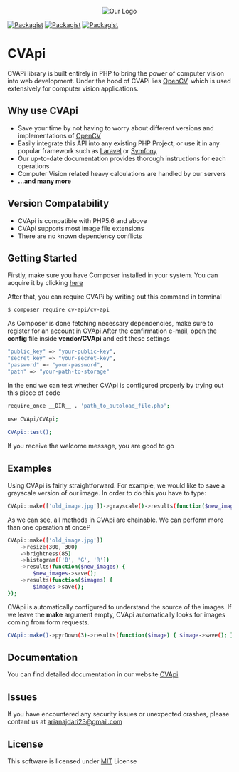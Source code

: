 <p align="center"><img alt="Our Logo" src="#"></p>

[![Packagist](https://img.shields.io/packagist/dt/cv-api/cv-api.svg)](https://packagist.org/packages/cv-api/cv-api)
[![Packagist](https://img.shields.io/packagist/v/cv-api/cv-api.svg)](https://packagist.org/packages/cv-api/cv-api)
[![Packagist](https://img.shields.io/packagist/l/cv-api/cv-api.svg)](https://packagist.org/packages/cv-api/cv-api)

# CVApi
CVAPi library is built entirely in PHP to bring the power of computer vision into web development. Under the hood of CVAPi lies [OpenCV](https://opencv.org/), which is used extensively for computer vision applications.

## Why use CVApi
- Save your time by not having to worry about different versions and implementations of [OpenCV](https://opencv.org/)
- Easily integrate this API into any existing PHP Project, or use it in any popular framework such as [Laravel](https://laravel.com/) or [Symfony](https://symfony.com/)
- Our up-to-date documentation provides thorough instructions for each operations
- Computer Vision related heavy calculations are handled by our servers
- <strong>...and many more</strong>

## Version Compatability
- CVApi is compatible with PHP5.6 and above
- CVApi supports most image file extensions
- There are no known dependency conflicts

## Getting Started
Firstly, make sure you have Composer installed in your system. You can acquire it by clicking [here](https://getcomposer.org/)

After that, you can require CVAPi by writing out this command in terminal

```bash
$ composer require cv-api/cv-api
```
As Composer is done fetching necessary dependencies, make sure to register for an account in [CVApi](#)
After the confirmation e-mail, open the <strong>config</strong> file inside <strong>vendor/CVApi</strong> and edit these settings

```bash
"public_key" => "your-public-key",
"secret_key" => "your-secret-key",
"password" => "your-password",
"path" => "your-path-to-storage"
```
In the end we can test whether CVApi is configured properly by trying out this piece of code
```bash
require_once __DIR__ . 'path_to_autoload_file.php';
  
use CVApi/CVApi;
  
CVApi::test();
```
If you receive the welcome message, you are good to go

## Examples
Using CVApi is fairly straightforward. For example, we would like to save a grayscale version of our image. In order to do this you have to type: 
```bash
CVApi::make(['old_image.jpg'])->grayscale()->results(function($new_image) { $new_image->save(); });
```
As we can see, all methods in CVApi are chainable. We can perform more than one operation at onceP
```bash
CVApi::make(['old_image.jpg'])
	->resize(300, 300)
	->brightness(85)
	->histogram(['B', 'G', 'R'])
	->results(function($new_images) {
		$new_images->save();
	->results(function($images) {
		$images->save();
});
```
CVApi is automatically configured to understand the source of the images. If we leave the <strong>make</strong> argument empty, CVApi automatically looks for images coming from form requests.
```bash
CVApi::make()->pyrDown(3)->results(function($image) { $image->save(); });
```

## Documentation
You can find detailed documentation in our website [CVApi](#)

## Issues
If you have encountered any security issues or unexpected crashes, please contant us at arianajdari23@gmail.com

## License
This software is licensed under [MIT](https://opensource.org/licenses/MIT) License
